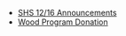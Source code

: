 * [SHS 12/16 Announcements](ShepherdHighSchool/SHSAnnouncements1216.md)
* [Wood Program Donation](ShepherdHighSchool/WoodProgramDonation.md)